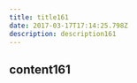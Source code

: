 ```yaml
---
title: title161
date: 2017-03-17T17:14:25.798Z
description: description161
---
```


## content161
  
